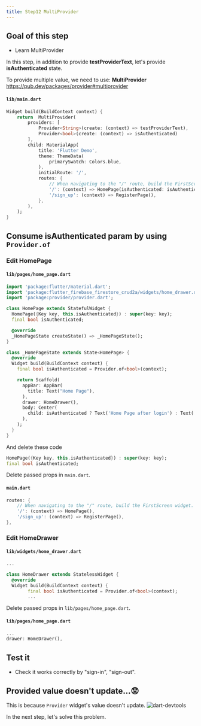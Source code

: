 ```yaml
---
title: Step12 MultiProvider
---
```


## Goal of this step
- Learn MultiProvider

In this step, in addition to provide **testProviderText**, let's provide **isAuthenticated** state.

To provide multiple value, we need to use: **MultiProvider**
https://pub.dev/packages/provider#multiprovider

#### `lib/main.dart`
```dart {2-6}
Widget build(BuildContext context) {
	return  MultiProvider(
		providers: [
			Provider<String>(create: (context) => testProviderText),
			Provider<bool>(create: (context) => isAuthenticated)
		],
		child: MaterialApp(
			title: 'Flutter Demo',
			theme: ThemeData(
				primarySwatch: Colors.blue,
			),
			initialRoute: '/',
			routes: {
				// When navigating to the "/" route, build the FirstScreen widget.
				'/': (context) => HomePage(isAuthenticated: isAuthenticated),
				'/sign_up': (context) => RegisterPage(),
			},
		),
	);
}
```

## Consume **isAuthenticated** param by using `Provider.of`
### Edit HomePage
#### `lib/pages/home_page.dart`
```dart {3,16,22,24}
import 'package:flutter/material.dart';
import 'package:flutter_firebase_firestore_crud2a/widgets/home_drawer.dart';
import 'package:provider/provider.dart';

class HomePage extends StatefulWidget {
  HomePage({Key key, this.isAuthenticated}) : super(key: key);
  final bool isAuthenticated;

  @override
  _HomePageState createState() => _HomePageState();
}

class _HomePageState extends State<HomePage> {
  @override
  Widget build(BuildContext context) {
    final bool isAuthenticated = Provider.of<bool>(context);

    return Scaffold(
      appBar: AppBar(
        title: Text("Home Page"),
      ),
      drawer: HomeDrawer(),
      body: Center(
        child: isAuthenticated ? Text('Home Page after login') : Text('Home Page before login')
      ),
    );
  }
}
```

And delete these code
```dart
HomePage({Key key, this.isAuthenticated}) : super(key: key);
final bool isAuthenticated;
```

Delete passed props in `main.dart`.
#### `main.dart`
```dart {3}
routes: {
	// When navigating to the "/" route, build the FirstScreen widget.
	'/': (context) => HomePage(),
	'/sign_up': (context) => RegisterPage(),
},
```

### Edit HomeDrawer
#### `lib/widgets/home_drawer.dart`
```dart {6}
...

class HomeDrawer extends StatelessWidget {
  @override
  Widget build(BuildContext context) {
		final bool isAuthenticated = Provider.of<bool>(context);
		...
```

Delete passed props in `lib/pages/home_page.dart`.
#### `lib/pages/home_page.dart`
```dart
...
drawer: HomeDrawer(),
```

## Test it
- Check it works correctly by "sign-in", "sign-out".

## Provided value doesn't update...😟
This is because `Provider` widget's value doesn't update.
![dart-devtools](https://storage.googleapis.com/coderhackers-assets/flutter_firebase_firestore_crud2a/flutter-provider-state-dart-dev-tool.png)

In the next step, let's solve this problem.